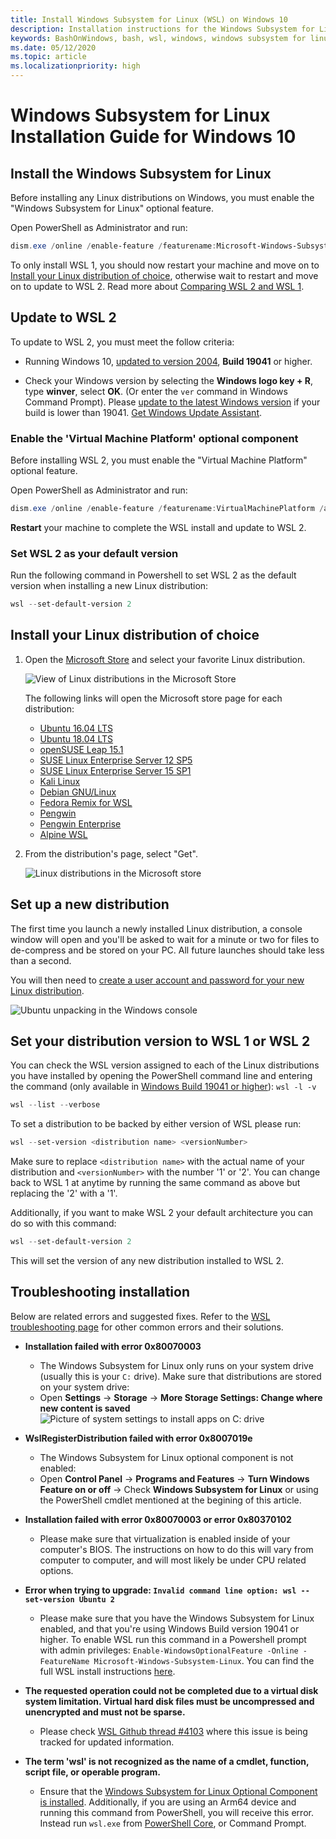 ```yaml
---
title: Install Windows Subsystem for Linux (WSL) on Windows 10
description: Installation instructions for the Windows Subsystem for Linux on Windows 10.
keywords: BashOnWindows, bash, wsl, windows, windows subsystem for linux, windowssubsystem, ubuntu, debian, suse, windows 10, install, enable, WSL2, version 2
ms.date: 05/12/2020
ms.topic: article
ms.localizationpriority: high
---
```


# Windows Subsystem for Linux Installation Guide for Windows 10

## Install the Windows Subsystem for Linux

Before installing any Linux distributions on Windows, you must enable the "Windows Subsystem for Linux" optional feature.

Open PowerShell as Administrator and run:

```powershell
dism.exe /online /enable-feature /featurename:Microsoft-Windows-Subsystem-Linux /all /norestart
```

To only install WSL 1, you should now restart your machine and move on to [Install your Linux distribution of choice](./install-win10.md#install-your-linux-distribution-of-choice), otherwise wait to restart and move on to update to WSL 2. Read more about [Comparing WSL 2 and WSL 1](./compare-versions.md).

## Update to WSL 2

To update to WSL 2, you must meet the follow criteria:

- Running Windows 10, [updated to version 2004](ms-settings:windowsupdate), **Build 19041** or higher.

- Check your Windows version by selecting the **Windows logo key + R**, type **winver**, select **OK**. (Or enter the `ver` command in Windows Command Prompt). Please [update to the latest Windows version](ms-settings:windowsupdate) if your build is lower than 19041. [Get Windows Update Assistant](https://www.microsoft.com/software-download/windows10).

### Enable the 'Virtual Machine Platform' optional component

Before installing WSL 2, you must enable the "Virtual Machine Platform" optional feature.

Open PowerShell as Administrator and run:

```powershell
dism.exe /online /enable-feature /featurename:VirtualMachinePlatform /all /norestart
```

**Restart** your machine to complete the WSL install and update to WSL 2.

### Set WSL 2 as your default version

Run the following command in Powershell to set WSL 2 as the default version when installing a new Linux distribution:

```powershell
wsl --set-default-version 2
```

## Install your Linux distribution of choice

1. Open the [Microsoft Store](https://aka.ms/wslstore) and select your favorite Linux distribution.

    ![View of Linux distributions in the Microsoft Store](media/store.png)

    The following links will open the Microsoft store page for each distribution:

    - [Ubuntu 16.04 LTS](https://www.microsoft.com/store/apps/9pjn388hp8c9)
    - [Ubuntu 18.04 LTS](https://www.microsoft.com/store/apps/9N9TNGVNDL3Q)
    - [openSUSE Leap 15.1](https://www.microsoft.com/store/apps/9NJFZK00FGKV)
    - [SUSE Linux Enterprise Server 12 SP5](https://www.microsoft.com/store/apps/9MZ3D1TRP8T1)
    - [SUSE Linux Enterprise Server 15 SP1](https://www.microsoft.com/store/apps/9PN498VPMF3Z)
    - [Kali Linux](https://www.microsoft.com/store/apps/9PKR34TNCV07)
    - [Debian GNU/Linux](https://www.microsoft.com/store/apps/9MSVKQC78PK6)
    - [Fedora Remix for WSL](https://www.microsoft.com/store/apps/9n6gdm4k2hnc)
    - [Pengwin](https://www.microsoft.com/store/apps/9NV1GV1PXZ6P)
    - [Pengwin Enterprise](https://www.microsoft.com/store/apps/9N8LP0X93VCP)
    - [Alpine WSL](https://www.microsoft.com/store/apps/9p804crf0395)

2. From the distribution's page, select "Get".

    ![Linux distributions in the Microsoft store](media/UbuntuStore.png)

## Set up a new distribution

The first time you launch a newly installed Linux distribution, a console window will open and you'll be asked to wait for a minute or two for files to de-compress and be stored on your PC. All future launches should take less than a second.

You will then need to [create a user account and password for your new Linux distribution](./user-support.md).

![Ubuntu unpacking in the Windows console](media/UbuntuInstall.png)

## Set your distribution version to WSL 1 or WSL 2

You can check the WSL version assigned to each of the Linux distributions you have installed by opening the PowerShell command line and entering the command (only available in [Windows Build 19041 or higher](ms-settings:windowsupdate)): `wsl -l -v`

```powershell
wsl --list --verbose
```

To set a distribution to be backed by either version of WSL please run:

```powershell
wsl --set-version <distribution name> <versionNumber>
```

Make sure to replace `<distribution name>` with the actual name of your distribution and `<versionNumber>` with the number '1' or '2'. You can change back to WSL 1 at anytime by running the same command as above but replacing the '2' with a '1'.

Additionally, if you want to make WSL 2 your default architecture you can do so with this command:

```powershell
wsl --set-default-version 2
```

This will set the version of any new distribution installed to WSL 2.

## Troubleshooting installation

Below are related errors and suggested fixes. Refer to the [WSL troubleshooting page](troubleshooting.md) for other common errors and their solutions.

- **Installation failed with error 0x80070003**
  - The Windows Subsystem for Linux only runs on your system drive (usually this is your `C:` drive). Make sure that distributions are stored on your system drive:  
  - Open **Settings** -> **Storage** -> **More Storage Settings: Change where new content is saved**
    ![Picture of system settings to install apps on C: drive](media/AppStorage.png)

- **WslRegisterDistribution failed with error 0x8007019e**
  - The Windows Subsystem for Linux optional component is not enabled:
  - Open **Control Panel** -> **Programs and Features** -> **Turn Windows Feature on or off** -> Check **Windows Subsystem for Linux** or using the PowerShell cmdlet mentioned at the begining of this article.

- **Installation failed with error 0x80070003 or error 0x80370102**
  - Please make sure that virtualization is enabled inside of your computer's BIOS. The instructions on how to do this will vary from computer to computer, and will most likely be under CPU related options.

- **Error when trying to upgrade: `Invalid command line option: wsl --set-version Ubuntu 2`**
  - Please make sure that you have the Windows Subsystem for Linux enabled, and that you're using Windows Build version 19041 or higher. To enable WSL run this command in a Powershell prompt with admin privileges: `Enable-WindowsOptionalFeature -Online -FeatureName Microsoft-Windows-Subsystem-Linux`. You can find the full WSL install instructions [here](./install-win10.md).

- **The requested operation could not be completed due to a virtual disk system limitation. Virtual hard disk files must be uncompressed and unencrypted and must not be sparse.**
  - Please check [WSL Github thread #4103](https://github.com/microsoft/WSL/issues/4103) where this issue is being tracked for updated information.

- **The term 'wsl' is not recognized as the name of a cmdlet, function, script file, or operable program.**
  - Ensure that the [Windows Subsystem for Linux Optional Component is installed](./install-win10.md#enable-the-virtual-machine-platform-optional-component). Additionally, if you are using an Arm64 device and running this command from PowerShell, you will receive this error. Instead run `wsl.exe` from [PowerShell Core](https://docs.microsoft.com/powershell/scripting/install/installing-powershell-core-on-windows?view=powershell-6), or Command Prompt.
